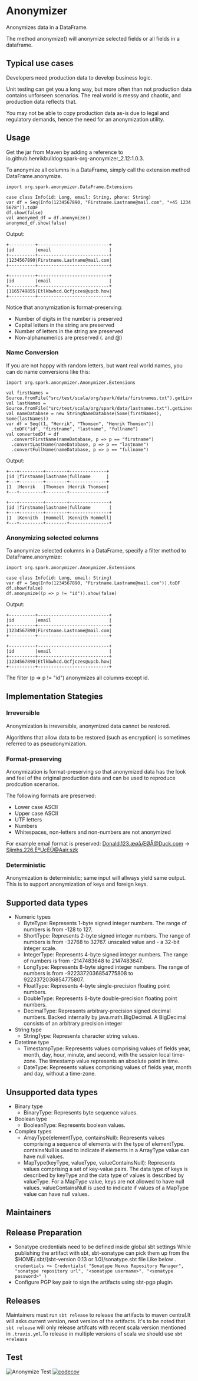 # Anonymizer

Anonymizes data in a DataFrame.

The method anonymize() will anonymize selected fields or all fields in a dataframe.    

## Typical use cases
Developers need production data to develop business logic.

Unit testing can get you a long way, but more often than not production data contains unforseen scenarios. The real world is messy and chaotic, and production data reflects that.

You may not be able to copy production data as-is due to legal and regulatory demands, hence the need for an anonymization utility.

## Usage
Get the jar from Maven by adding a reference to io.github.henrikbulldog:spark-org-anonymizer_2.12:1.0.3.

To anonymize all columns in a DataFrame, simply call the extension method DataFrame.anonymize.

```
import org.spark.anonymizer.DataFrame.Extensions

case class Info(id: Long, email: String, phone: String)
var df = Seq(Info(1234567890, "Firstname.Lastname@mail.com", "+45 1234 5678")).toDF
df.show(false)
val anonymed_df = df.anonymize()
anonymed_df.show(false)
```

Output:

```
+----------+---------------------------+
|id        |email                      |
+----------+---------------------------+
|1234567890|Firstname.Lastname@mail.com|
+----------+---------------------------+

+----------+---------------------------+
|id        |email                      |
+----------+---------------------------+
|1165749855|Etlkbwhcd.Qcfjczes@upcb.how|
+----------+---------------------------+
```

Notice that anonymization is format-preserving:
- Number of digits in the number is preserved
- Capital letters in the string are preserved
- Number of letters in the string are preserved
- Non-alphanumerics are preserved (. and @)

### Name Conversion
If you are not happy with random letters, but want real world names, you can do name conversions like this:
```
import org.spark.anonymizer.Anonymizer.Extensions

val firstNames = Source.fromFile("src/test/scala/org/spark/data/firstnames.txt").getLines.toSeq
val lastNames = Source.fromFile("src/test/scala/org/spark/data/lastnames.txt").getLines.toSeq
val nameDatabase = new StringNameDatabase(Some(firstNames), Some(lastNames))
var df = Seq((1, "Henrik", "Thomsen", "Henrik Thomsen"))
  .toDF("id", "firstname", "lastname", "fullname")
val convertedDf = df
  .convertFirstName(nameDatabase, p => p == "firstname")
  .convertLastName(nameDatabase, p => p == "lastname")
  .convertFullName(nameDatabase, p => p == "fullname")
```

Output:
```
+---+---------+--------+--------------+
|id |firstname|lastname|fullname      |
+---+---------+--------+--------------+
|1  |Henrik   |Thomsen |Henrik Thomsen|
+---+---------+--------+--------------+

+---+---------+--------+---------------+
|id |firstname|lastname|fullname       |
+---+---------+--------+---------------+
|1  |Kennith  |Hommell |Kennith Hommell|
+---+---------+--------+---------------+
```
### Anonymizing selected columns
To anonymize selected columns in a DataFrame, specify a filter method to DataFrame.anonymize:

```
import org.spark.anonymizer.Anonymizer.Extensions

case class Info(id: Long, email: String)
var df = Seq(Info(1234567890, "Firstname.Lastname@mail.com")).toDF
df.show(false)
df.anonymize((p => p != "id")).show(false)
```

Output:

```
+----------+---------------------------+
|id        |email                      |
+----------+---------------------------+
|1234567890|Firstname.Lastname@mail.com|
+----------+---------------------------+

+----------+---------------------------+
|id        |email                      |
+----------+---------------------------+
|1234567890|Etlkbwhcd.Qcfjczes@upcb.how|
+----------+---------------------------+
```

The filter (p => p != "id") anonymizes all columns except id.

## Implementation Stategies

### Irreversible
Anonymization is irreversible, anonymized data cannot be restored.

Algorithms that allow data to be restored (such as encryption) is sometimes referred to as pseudonymization.

### Format-preserving
Anonymization is format-preserving so that anonymized data has the look and feel of the original production data and can be used to reproduce prodcution scenarios.

The following formats are preserved:
- Lower case ASCII
- Upper case ASCII
- UTF letters
- Numbers
- Whitespaces, non-letters and non-numbers are not anonymized

For example email format is preserved: Donald.123.æøåÆØÅ@Duck.com -> Sijmhs.226.ÊºÚçÈÛ@Aair.szk

### Deterministic
Anonymization is deterministic; same input will allways yield same output. This is to support anonymization of keys and foreign keys.

## Supported data types
- Numeric types
  - ByteType: Represents 1-byte signed integer numbers. The range of numbers is from -128 to 127.
  - ShortType: Represents 2-byte signed integer numbers. The range of numbers is from -32768 to 32767. unscaled value and - a 32-bit integer scale.
  - IntegerType: Represents 4-byte signed integer numbers. The range of numbers is from -2147483648 to 2147483647.
  - LongType: Represents 8-byte signed integer numbers. The range of numbers is from -9223372036854775808 to 9223372036854775807.
  - FloatType: Represents 4-byte single-precision floating point numbers.
  - DoubleType: Represents 8-byte double-precision floating point numbers.
  - DecimalType: Represents arbitrary-precision signed decimal numbers. Backed internally by java.math.BigDecimal. A BigDecimal consists of an arbitrary precision integer
- String type
  - StringType: Represents character string values.
- Datetime type
  - TimestampType: Represents values comprising values of fields year, month, day, hour, minute, and second, with the session local time-zone. The timestamp value represents an absolute point in time.
  - DateType: Represents values comprising values of fields year, month and day, without a time-zone.

## Unsupported data types
- Binary type
  - BinaryType: Represents byte sequence values.
- Boolean type
  - BooleanType: Represents boolean values.
- Complex types
  - ArrayType(elementType, containsNull): Represents values comprising a sequence of elements with the type of elementType. containsNull is used to indicate if elements in a ArrayType value can have null values.
  - MapType(keyType, valueType, valueContainsNull): Represents values comprising a set of key-value pairs. The data type of keys is described by keyType and the data type of values is described by valueType. For a MapType value, keys are not allowed to have null values. valueContainsNull is used to indicate if values of a MapType value can have null values.
    
Maintainers
-------------------  
## Release Preparation
- Sonatype credentials need to be defined inside global sbt settings While publishing the artifact with sbt, sbt-sonatype can pick them up from the $HOME/.sbt/(sbt-version 0.13 or 1.0)/sonatype.sbt file Like below .
          `credentials += Credentials(
              "Sonatype Nexus Repository Manager",
               "sonatype repository url",
              "<sonatype username>",
              "<sonatype password>"
  )`
- Configure PGP key pair to sign the artifacts using sbt-pgp plugin.

## Releases
Maintainers must run `sbt release` to release the artifacts to maven central.It will asks current version, next version of the artifacts.
It's to be noted that `sbt release` will only release artifcats with recent scala version mentioned in `.travis.yml`.To release in multiple versions of scala we should use `sbt +release`
## Test
![Anonymize Test](https://github.com/Rajesh2015/spark.org.anonymizer/actions/workflows/scala.yml/badge.svg)
[![codecov](https://codecov.io/gh/Rajesh2015/spark.org.anonymizer/branch/main/graph/badge.svg?token=24VFXVBRSX)](https://codecov.io/gh/Rajesh2015/spark.org.anonymizer)
